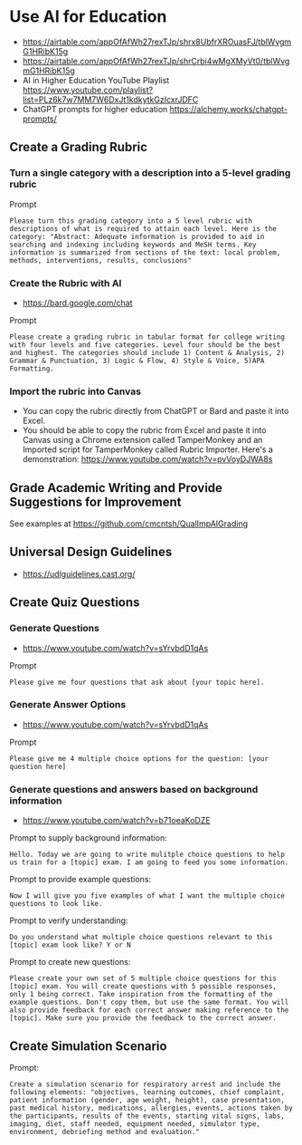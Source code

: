 # Use AI for Education

* https://airtable.com/appOfAfWh27rexTJp/shrx8UbfrXROuasFJ/tblWvgmG1HRibK15g
* https://airtable.com/appOfAfWh27rexTJp/shrCrbi4wMgXMyVt0/tblWvgmG1HRibK15g
* AI in Higher Education YouTube Playlist https://www.youtube.com/playlist?list=PLz6k7w7MM7W6DxJt1kdkytkGzIcxrJDFC
* ChatGPT prompts for higher education https://alchemy.works/chatgpt-prompts/

## Create a Grading Rubric

### Turn a single category with a description into a 5-level grading rubric

Prompt

```
Please turn this grading category into a 5 level rubric with descriptions of what is required to attain each level. Here is the category: "Abstract: Adequate information is provided to aid in searching and indexing including keywords and MeSH terms. Key information is summarized from sections of the text: local problem, methods, interventions, results, conclusions"
```

### Create the Rubric with AI

* https://bard.google.com/chat

Prompt

```
Please create a grading rubric in tabular format for college writing with four levels and five categories. Level four should be the best and highest. The categories should include 1) Content & Analysis, 2) Grammar & Punctuation, 3) Logic & Flow, 4) Style & Voice, 5)APA Formatting.
```

### Import the rubric into Canvas

* You can copy the rubric directly from ChatGPT or Bard and paste it into Excel.
* You should be able to copy the rubric from Excel and paste it into Canvas using a Chrome extension called TamperMonkey and an Imported script for TamperMonkey called Rubric Importer. Here's a demonstration: https://www.youtube.com/watch?v=pvVoyDJWA8s

## Grade Academic Writing and Provide Suggestions for Improvement

See examples at https://github.com/cmcntsh/QualImpAIGrading

## Universal Design Guidelines

* https://udlguidelines.cast.org/

## Create Quiz Questions

### Generate Questions

* https://www.youtube.com/watch?v=sYrvbdD1qAs

Prompt

```
Please give me four questions that ask about [your topic here].
```

### Generate Answer Options

* https://www.youtube.com/watch?v=sYrvbdD1qAs

Prompt

```
Please give me 4 multiple choice options for the question: [your question here]
```

### Generate questions and answers based on background information

* https://www.youtube.com/watch?v=b71oeaKoDZE

Prompt to supply background information:

```
Hello. Today we are going to write mulitple choice questions to help us train for a [topic] exam. I am going to feed you some information.
```

Prompt to provide example questions:

```
Now I will give you five examples of what I want the multiple choice questions to look like.
```

Prompt to verify understanding:

```
Do you understand what multiple choice questions relevant to this [topic] exam look like? Y or N
```

Prompt to create new questions:

```
Please create your own set of 5 multiple choice questions for this [topic] exam. You will create questions with 5 possible responses, only 1 being correct. Take inspiration from the formatting of the example questions. Don't copy them, but use the same format. You will also provide feedback for each correct answer making reference to the [topic]. Make sure you provide the feedback to the correct answer.
```

## Create Simulation Scenario

Prompt:

```
Create a simulation scenario for respiratory arrest and include the following elements: "objectives, learning outcomes, chief complaint, patient information (gender, age weight, height), case presentation, past medical history, medications, allergies, events, actions taken by the participants, results of the events, starting vital signs, labs, imaging, diet, staff needed, equipment needed, simulator type, environment, debriefing method and evaluation."
```

